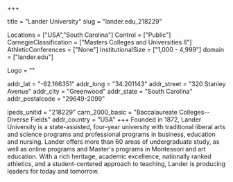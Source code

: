 
+++

title = "Lander University"
slug = "lander.edu_218229"

Locations = ["USA","South Carolina"]
Control = ["Public"]
CarnegieClassification = ["Masters Colleges and Universities II"]
AthleticConferences = ["None"]
InstitutionalSize = ["1,000 - 4,999"]
domain = ["lander.edu"]

Logo = ""

addr_lat = "-82.166351"
addr_long = "34.201143"
addr_street = "320 Stanley Avenue"
addr_city = "Greenwood"
addr_state = "South Carolina"
addr_postalcode = "29649-2099"

ipeds_unitid = "218229"
carn_2000_basic = "Baccalaureate Colleges--Diverse Fields"
addr_country = "USA"
+++
    Founded in 1872, Lander University is a state-assisted, four-year university with traditional liberal arts and science programs and professional programs in business, education and nursing. Lander offers more than 60 areas of undergraduate study, as well as online programs and Master&#39;s programs in Montessori and art education. With a rich heritage, academic excellence, nationally ranked athletics, and a student-centered approach to teaching, Lander is producing leaders for today and tomorrow.
